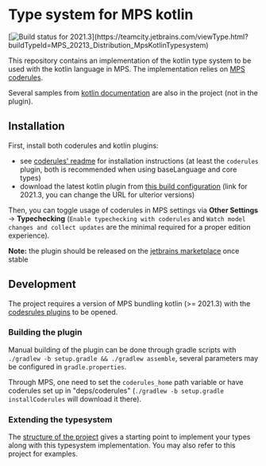 # Type system for MPS kotlin
[![Build status for 2021.3](http://teamcity.jetbrains.com/app/rest/builds/buildType(id:MPS_20213_Distribution_MpsKotlinTypesystem)/statusIcon)](https://teamcity.jetbrains.com/viewType.html?buildTypeId=MPS_20213_Distribution_MpsKotlinTypesystem)

This repository contains an implementation of the kotlin type system to be used with the kotlin language in MPS. The implementation relies on [MPS coderules](https://github.com/jetbrains/mps-coderules).

Several samples from [kotlin documentation](https://play.kotlinlang.org/byExample/overview) are also in the project (not in the plugin).

## Installation
First, install both coderules and kotlin plugins:
- see [coderules' readme](https://github.com/jetbrains/mps-coderules) for installation instructions (at least the `coderules` plugin, both is recommended when using baseLanguage and core types)
- download the latest kotlin plugin from [this build configuration](https://teamcity.jetbrains.com/buildConfiguration/MPS_20213_Distribution_MpsKotlinTypesystem) (link for 2021.3, you can change the URL for ulterior versions)

Then, you can toggle usage of coderules in MPS settings via **Other Settings** -> **Typechecking** (`Enable typechecking with coderules` and `Watch model changes and collect updates` are the minimal required for a proper edition experience).

**Note:** the plugin should be released on the [jetbrains marketplace](https://plugins.jetbrains.com/plugin/18637-mps-kotlin-typesystem) once stable

## Development
The project requires a version of MPS bundling kotlin (>= 2021.3) with the [codesrules plugins](https://github.com/jetbrains/mps-coderules) to be opened.

### Building the plugin
Manual building of the plugin can be done through gradle scripts with `./gradlew -b setup.gradle && ./gradlew assemble`, several parameters may be configured in `gradle.properties`.

Through MPS, one need to set the `coderules_home` path variable or have coderules set up in "deps/coderules" (`./gradlew -b setup.gradle installCoderules` will download it there).

### Extending the typesystem
The [structure of the project](./doc/structure.md) gives a starting point to implement your types along with this typesystem implementation. You may also refer to this project for examples.
